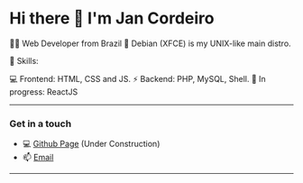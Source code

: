 # Hi there 👋 I'm Jan Cordeiro 

👨‍💻 Web Developer from Brazil
🐧 Debian (XFCE) is my UNIX-like main distro.

💪 Skills:

💻 Frontend: HTML, CSS and JS. 
⚡ Backend: PHP, MySQL, Shell.
🌱 In progress: ReactJS

---

### Get in a touch

- 💻 [Github Page](https://jancordeiro.github.io) (Under Construction)
- 📫 [Email](mailto:jancordeiro@protonmail.com)

---
